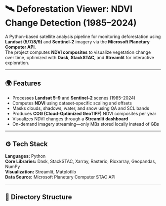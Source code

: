 # 🛰️ Deforestation Viewer: NDVI Change Detection (1985–2024)

A Python-based satellite analysis pipeline for monitoring deforestation using **Landsat (5/7/8/9)** and **Sentinel-2** imagery via the **Microsoft Planetary Computer API**.  
The project computes **NDVI composites** to visualize vegetation change over time, optimized with **Dask**, **StackSTAC**, and **Streamlit** for interactive exploration.

---

## 🌍 Features
- Processes **Landsat 5–9** and **Sentinel-2** scenes (1985–2024)
- Computes **NDVI** using dataset-specific scaling and offsets
- Masks clouds, shadows, water, and snow using QA and SCL bands
- Produces **COG (Cloud-Optimized GeoTIFF)** NDVI composites per year
- Visualizes NDVI changes through a **Streamlit dashboard**  
- On-demand imagery streaming—only MBs stored locally instead of GBs

---

## ⚙️ Tech Stack
**Languages:** Python  
**Core Libraries:** Dask, StackSTAC, Xarray, Rasterio, Rioxarray, Geopandas, NumPy  
**Visualization:** Streamlit, Matplotlib  
**Data Source:** Microsoft Planetary Computer STAC API

---

## 🧭 Directory Structure
